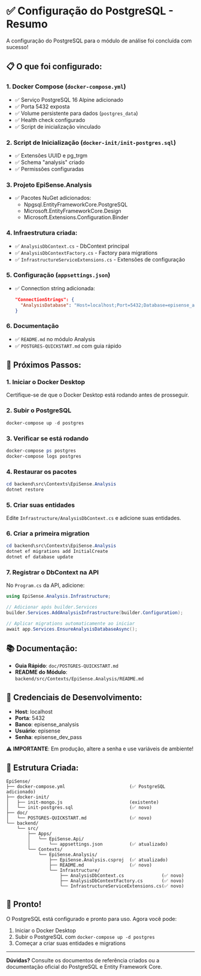 # ✅ Configuração do PostgreSQL - Resumo

A configuração do PostgreSQL para o módulo de análise foi concluída com sucesso! 

## 📋 O que foi configurado:

### 1. **Docker Compose** (`docker-compose.yml`)
- ✅ Serviço PostgreSQL 16 Alpine adicionado
- ✅ Porta 5432 exposta
- ✅ Volume persistente para dados (`postgres_data`)
- ✅ Health check configurado
- ✅ Script de inicialização vinculado

### 2. **Script de Inicialização** (`docker-init/init-postgres.sql`)
- ✅ Extensões UUID e pg_trgm
- ✅ Schema "analysis" criado
- ✅ Permissões configuradas

### 3. **Projeto EpiSense.Analysis** 
- ✅ Pacotes NuGet adicionados:
  - Npgsql.EntityFrameworkCore.PostgreSQL
  - Microsoft.EntityFrameworkCore.Design
  - Microsoft.Extensions.Configuration.Binder

### 4. **Infraestrutura criada:**
- ✅ `AnalysisDbContext.cs` - DbContext principal
- ✅ `AnalysisDbContextFactory.cs` - Factory para migrations
- ✅ `InfrastructureServiceExtensions.cs` - Extensões de configuração

### 5. **Configuração** (`appsettings.json`)
- ✅ Connection string adicionada:
  ```json
  "ConnectionStrings": {
    "AnalysisDatabase": "Host=localhost;Port=5432;Database=episense_analysis;Username=episense;Password=episense_dev_pass"
  }
  ```

### 6. **Documentação**
- ✅ `README.md` no módulo Analysis
- ✅ `POSTGRES-QUICKSTART.md` com guia rápido

## 🚀 Próximos Passos:

### 1. Iniciar o Docker Desktop
Certifique-se de que o Docker Desktop está rodando antes de prosseguir.

### 2. Subir o PostgreSQL
```powershell
docker-compose up -d postgres
```

### 3. Verificar se está rodando
```powershell
docker-compose ps postgres
docker-compose logs postgres
```

### 4. Restaurar os pacotes
```powershell
cd backend\src\Contexts\EpiSense.Analysis
dotnet restore
```

### 5. Criar suas entidades
Edite `Infrastructure/AnalysisDbContext.cs` e adicione suas entidades.

### 6. Criar a primeira migration
```powershell
cd backend\src\Contexts\EpiSense.Analysis
dotnet ef migrations add InitialCreate
dotnet ef database update
```

### 7. Registrar o DbContext na API
No `Program.cs` da API, adicione:

```csharp
using EpiSense.Analysis.Infrastructure;

// Adicionar após builder.Services
builder.Services.AddAnalysisInfrastructure(builder.Configuration);

// Aplicar migrations automaticamente ao iniciar
await app.Services.EnsureAnalysisDatabaseAsync();
```

## 📚 Documentação:

- **Guia Rápido**: `doc/POSTGRES-QUICKSTART.md`
- **README do Módulo**: `backend/src/Contexts/EpiSense.Analysis/README.md`

## 🔧 Credenciais de Desenvolvimento:

- **Host**: localhost
- **Porta**: 5432
- **Banco**: episense_analysis
- **Usuário**: episense
- **Senha**: episense_dev_pass

⚠️ **IMPORTANTE**: Em produção, altere a senha e use variáveis de ambiente!

## 🎯 Estrutura Criada:

```
EpiSense/
├── docker-compose.yml                        (✅ PostgreSQL adicionado)
├── docker-init/
│   ├── init-mongo.js                         (existente)
│   └── init-postgres.sql                     (✅ novo)
├── doc/
│   └── POSTGRES-QUICKSTART.md                (✅ novo)
└── backend/
    └── src/
        ├── Apps/
        │   └── EpiSense.Api/
        │       └── appsettings.json          (✅ atualizado)
        └── Contexts/
            └── EpiSense.Analysis/
                ├── EpiSense.Analysis.csproj  (✅ atualizado)
                ├── README.md                 (✅ novo)
                └── Infrastructure/
                    ├── AnalysisDbContext.cs              (✅ novo)
                    ├── AnalysisDbContextFactory.cs       (✅ novo)
                    └── InfrastructureServiceExtensions.cs(✅ novo)
```

## 🎉 Pronto!

O PostgreSQL está configurado e pronto para uso. Agora você pode:
1. Iniciar o Docker Desktop
2. Subir o PostgreSQL com `docker-compose up -d postgres`
3. Começar a criar suas entidades e migrations

---

**Dúvidas?** Consulte os documentos de referência criados ou a documentação oficial do PostgreSQL e Entity Framework Core.
